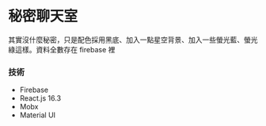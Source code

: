 # 秘密聊天室
其實沒什麼秘密，只是配色採用黑底、加入一點星空背景、加入一些螢光藍、螢光綠這樣。資料全數存在 firebase 裡

### 技術
- Firebase
- React.js 16.3
- Mobx
- Material UI
